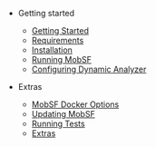<!-- _navbar.md -->
<!-- docs/_sidebar.md -->
* Getting started
    * [Getting Started](/)
    * [Requirements](requirements.md)
    * [Installation](installation.md)
    * [Running MobSF](running.md)
    * [Configuring Dynamic Analyzer](dynamic_analyzer.md)

* Extras
    * [MobSF Docker Options](docker.md)
    * [Updating MobSF](updating.md)
    * [Running Tests](tests.md)
    * [Extras](extras.md)